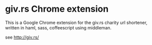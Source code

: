 giv.rs Chrome extension
=======================

This is a Google Chrome extension for the giv.rs charity url shortener,
written in haml, sass, coffeescript using middleman.

see http://giv.rs/